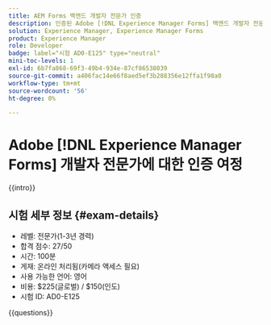 ```yaml
---
title: AEM Forms 백엔드 개발자 전문가 인증
description: 인증된 Adobe [!DNL Experience Manager Forms] 백엔드 개발자 전문가가 되는 방법에 대해 알아봅니다.
solution: Experience Manager, Experience Manager Forms
product: Experience Manager
role: Developer
badge: label="시험 AD0-E125" type="neutral"
mini-toc-levels: 1
exl-id: 6b7fa868-69f3-49b4-934e-87cf86538039
source-git-commit: a406fac14e66f8aed5ef3b288356e12ffa1f98a0
workflow-type: tm+mt
source-wordcount: '56'
ht-degree: 0%

---
```


# Adobe [!DNL Experience Manager Forms] 개발자 전문가에 대한 인증 여정

{{intro}}

## 시험 세부 정보 {#exam-details}

* 레벨: 전문가(1-3년 경력)
* 합격 점수: 27/50
* 시간: 100분
* 게재: 온라인 처리됨(카메라 액세스 필요)
* 사용 가능한 언어: 영어
* 비용: $225(글로벌) / $150(인도)
* 시험 ID: AD0-E125

{{questions}}
